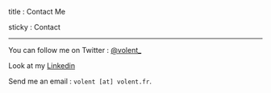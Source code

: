 title : Contact Me

sticky : Contact

----------

You can follow me on Twitter : <a href="https://twitter.com/volent_">@volent_</a>

Look at my <a href="https://www.linkedin.com/in/florentespanet">Linkedin</a>
 
Send me an email : `volent [at] volent.fr`.
